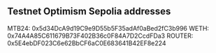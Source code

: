## Testnet Optimism Sepolia addresses

MTB24: 0x5d34DcA9d19C9e9D55b5F35adAf0aBed2fC3b996
WETH: 0x74A4A85C611679B73F402B36c0F84A7D2CcdFDa3
ROUTER: 0x5E4ebDF023C6e62BbCF6aC0E683641B42EF8e224
